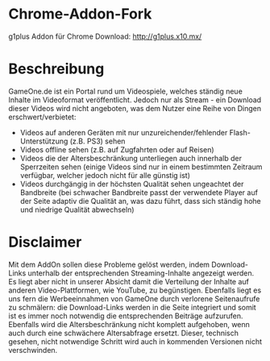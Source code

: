 Chrome-Addon-Fork
=================

g1plus Addon für Chrome Download: http://g1plus.x10.mx/

Beschreibung
============

GameOne.de ist ein Portal rund um Videospiele, welches ständig neue Inhalte im Videoformat veröffentlicht. Jedoch nur als Stream - ein Download dieser Videos wird nicht angeboten, was dem Nutzer eine Reihe von Dingen erschwert/verbietet:

* Videos auf anderen Geräten mit nur unzureichender/fehlender Flash-Unterstützung (z.B. PS3) sehen
* Videos offline sehen (z.B. auf Zugfahrten oder auf Reisen)
* Videos die der Altersbeschränkung unterliegen auch innerhalb der Sperrzeiten sehen (einige Videos sind nur in einem bestimmten Zeitraum verfügbar, welcher jedoch nicht für alle günstig ist)
* Videos durchgängig in der höchsten Qualität sehen ungeachtet der Bandbreite (bei schwacher Bandbreite passt der verwendete Player auf der Seite adaptiv die Qualität an, was dazu führt, dass sich ständig hohe und niedrige Qualität abwechseln)

Disclaimer
==========

Mit dem AddOn sollen diese Probleme gelöst werden, indem Download-Links unterhalb der entsprechenden Streaming-Inhalte angezeigt werden. Es liegt aber nicht in unserer Absicht damit die Verteilung der Inhalte auf anderen Video-Plattformen, wie YouTube, zu begünstigen. Ebenfalls liegt es uns fern die Werbeeinnahmen von GameOne durch verlorene Seitenaufrufe zu schmälern: die Download-Links werden in die Seite integriert und somit ist es immer noch notwendig die entsprechenden Beiträge aufzurufen. Ebenfalls wird die Altersbeschränkung nicht komplett aufgehoben, wenn auch durch eine schwächere Altersabfrage ersetzt. Dieser, technisch gesehen, nicht notwendige Schritt wird auch in kommenden Versionen nicht verschwinden.
